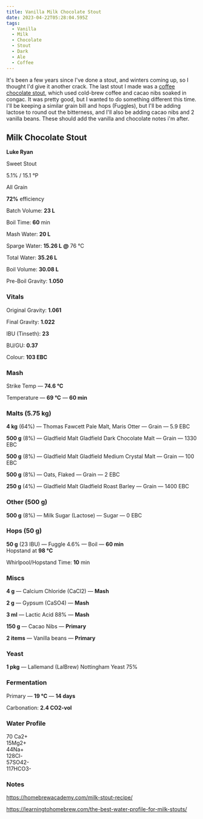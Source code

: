 ```yaml
---
title: Vanilla Milk Chocolate Stout
date: 2023-04-22T05:28:04.595Z
tags:
  - Vanilla
  - Milk
  - Chocolate
  - Stout
  - Dark
  - Ale
  - Coffee
---
```

I﻿t's been a few years since I've done a stout, and winters coming up, so I thought I'd give it another crack. The last stout I made was a [coffee chocolate stout](https://krakenbrewing.netlify.app/post/2019-12-12-dwarven-stout/), which used cold-brew coffee and cacao nibs soaked in congac. It was pretty good, but I wanted to do something different this time. I'll be keeping a similar grain bill and hops (Fuggles), but I'll be adding lactose to round out the bitterness, and I'll also be adding cacao nibs and 2 vanilla beans. These should add the vanilla and chocolate notes i'm after.

<!--StartFragment-->

## **Milk Chocolate Stout**

**Luke Ryan**

Sweet Stout

5.1% / 15.1 °P

All Grain

**72%** efficiency

Batch Volume: **23 L**

Boil Time: **60** min

Mash Water: **20 L**

Sparge Water: **15.26 L** **@** 76 °C

Total Water: **35.26 L**

Boil Volume: **30.08 L**

Pre-Boil Gravity: **1.050**

### Vitals

Original Gravity: **1.061**

Final Gravity: **1.022**

IBU (Tinseth): **23**

BU/GU: **0.37**

Colour: **103 EBC** 

### Mash

Strike Temp — **74.6 °C**

Temperature — **69 °C** — **60 min**

### Malts **(5.75 kg)**

**4 kg** (64%) — Thomas Fawcett Pale Malt, Maris Otter — Grain — 5.9 EBC

**500 g** (8%) — Gladfield Malt Gladfield Dark Chocolate Malt — Grain — 1330 EBC

**500 g** (8%) — Gladfield Malt Gladfield Medium Crystal Malt — Grain — 100 EBC

**500 g** (8%) — Oats, Flaked — Grain — 2 EBC

**250 g** (4%) — Gladfield Malt Gladfield Roast Barley — Grain — 1400 EBC

### Other **(500 g)**

**500 g** (8%) — Milk Sugar (Lactose) — Sugar — 0 EBC

### Hops **(50 g)**

**50 g** (23 IBU) — Fuggle 4.6% — Boil — **60 min**\
Hopstand at **98 °C**

Whirlpool/Hopstand Time: **10** min

### Miscs

**4 g** — Calcium Chloride (CaCl2) — **Mash**

**2 g** — Gypsum (CaSO4) — **Mash**

**3 ml** — Lactic Acid 88% — **Mash**

**150 g** — Cacao Nibs — **Primary**

**2 items** — Vanilla beans — **Primary**

### Yeast

**1 pkg** — Lallemand (LalBrew) Nottingham Yeast 75%

### Fermentation

Primary — **19 °C** — **14 days**

Carbonation: **2.4 CO2-vol**

### Water Profile

70 Ca2+\
15Mg2+\
44Na+\
128Cl-\
57SO42-\
117HCO3-

### N﻿otes

<https://homebrewacademy.com/milk-stout-recipe/>

<https://learningtohomebrew.com/the-best-water-profile-for-milk-stouts/>